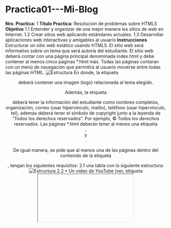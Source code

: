 # Practica01---Mi-Blog
**Nro. Practica:** 1 **Titulo Practica:** Resolucion de problemas sobre HTML5
**Objetivo**
  1.1 Entender y organizar de una mejor manera los sitios de web en Internet. 
  1.2 Crear sitios web aplicando estándares actuales.
  1.3 Desarrollar aplicaciones web interactivas y amigables al usuario
**Instrucciones**
Estructurar un sitio web estático usando HTML5. El sitio web será informativo sobre un tema que será autoría del estudiante. El sitio web deberá contar con una página principal denominada index.html y debe contener al menos cinco páginas
*.html más. Todas las páginas contaran con un menú de navegación que permitirá al usuario moverse entre todas las páginas HTML.
![Estructura](https://cdn.lynda.com/video/404710-171-635948871182575118_338x600_thumb.jpg)
En donde, la etiqueta <header> deberá contener una imagen (logo) relacionada al tema elegido.
  
Además, la etiqueta <footer> deberá tener la información del estudiante como nombres completos, organización, correo (usar hipervínculo, mailto), teléfono (usar hipervínculo, tel), además deberá tener el símbolo de copyright junto a la leyenda de “Todos los derechos reservados”. Por ejemplo, © Todos los derechos reservados.
Las páginas *.html deberán tener al menos una etiqueta <section>, <article> y <aside>.

De igual manera, se pide que al menos una de las páginas dentro del contenido de la etiqueta <article>, tengan los siguientes requisitos:
  2.1 una tabla con la siguiente estructura:
  ![Estructura](https://disenowebakus.net/imagenes/articulos/thead-tbody-tfoot-tabla-html.jpg)
  2.2 •	Un video de YouTube (ver, etiqueta <iframe>).
  2.3 •	Manejar listas ordenadas o desordenadas con al menos cinco ítems.
  2.4 •	Tener al menos cinco etiquetas de texto que se encuentran en la figura 1- 16 del texto guía de la asignatura.
 
 Asi mismo, se pide que todos los artículos tengan al menos una imagen cada uno. Se pide que todas las imágenes están almacenadas en una carpeta llamada “images”. Por lo tanto, se debe trabajar con rutas relativas.
 
Finalmente, se pide que una de las páginas tenga al menos dos secciones (<section>) con tres artículos (<article>) cada sección. Luego, cada sección debe tener un encabezado (<header>), en donde, se ubicaran enlaces que permitan
navegar entre los artículos usando id’s (ver, página 63 del texto guía).
  
  **Actividades a desarrollar**
  1.1 1.	Crear un repositorio en GitHub con el nombre “Practica01 – Mi Blog”
  1.2 2.	Realizar un commit y push por cada requerimiento de los puntos antes descritos.
  1.3 3.	Al finalizar la práctica se debe validar todas las páginas HTML creadas usando el W3C Validator.
  1.4 4.	Luego, se debe crear el archivo README del repositorio de GitHub.
  1.5 5.	Generar informe de los resultados en el formato de prácticas. Debe incluir:
    1.5.1 El desarrollo de cada uno de los puntos antes descritos así como las etiquetas HTML utilizadas para resolver cada punto
    1.5.2 b.	La evidencia de la correcta estructuración de las páginas HTML. Para lo cual, se puede generar fotografías instantáneas    (pantallazos).
    1.5.3 c.	La evidencia de la validación de cada página HTML.
    1.5.4 d.	El informe debe incluir conclusiones apropiadas.
    1.5.5 e.	En el informe se debe incluir la información de GitHub (usuario y URL del repositorio de la práctica)
    1.5.6 f.	En el informe se debe incluir la información de GitHub (usuario y URL del repositorio del Tutorial 01
- Curbside Thai)
    1.5.7 g.	En el informe se debe incluir la firma digital del estudiante.
   1.6.6 En el archivo README del repositorio debe constar la misma información del informe de resultados de la práctica que se indica en el siguiente punto.
   
   **RESULTADOS OBTENIDOS:**
   1.1 •	Tener el conocimiento suficiente para que el estudiante pueda entender y organizar de una mejor manera los sitios de web y de negocios en Internet
   **CONCLUSIONES:**
   •	Los estudiantes podrán organizar sitios web basados en el lenguaje de etiquetado HTML
**RECOMENDACIONES:**
1.1 •	Probar la solución de la práctica en al menos tres navegadores web; Google Chrome, Firefox y Safari

